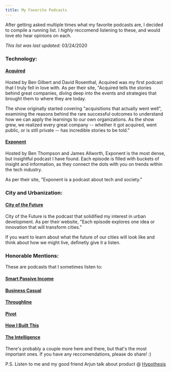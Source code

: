 ```yaml
---
title: My Favorite Podcasts
---
```


After getting asked multiple times what my favorite podcasts are, I decided to compile a running list. I _highly_ reccomend listening to these, and would love eto hear opinions on each.

_This list was last updated:_ 03/24/2020

### Technology:

#### [Acquired](https://www.acquired.fm/)
Hosted by Ben Gilbert and David Rosenthal, Acquired was my first podcast that I truly fell in love with. As per their site, "Acquired tells the stories behind great companies, diving deep into the events and strategies that brought them to where they are today.

The show originally started covering "acquisitions that actually went well", examining the reasons behind the rare successful outcomes to understand how we can apply the learnings to our own organizations. As the show grew, we realized every great company -- whether it got acquired, went public, or is still private -- has incredible stories to be told."


#### [Exponent](https://exponent.fm/)
Hosted by Ben Thompson and James Allworth, Exponent is the most dense, but insightful podcast I have found. Each episode is filled with buckets of insight and information, as they connect the dots with you on trends within the tech industry. 

As per their site, "Exponent is a podcast about tech and society." 

### City and Urbanization:

#### [City of the Future](https://sidewalklabs.com/podcast/)
City of the Future is the podcast that solidified my interest in urban development. As per their website, "Each episode explores one idea or innovation that will transform cities." 

If you want to learn about what the future of our cities will look like and think about how we might live, definetly give it a listen.


### Honorable Mentions:

These are podcasts that I sometimes listen to:

#### [Smart Passive Income](https://www.smartpassiveincome.com/listen/)
#### [Business Casual](https://www.morningbrew.com/business-casual-podcast)
#### [Throughline](https://www.npr.org/podcasts/510333/throughline)
#### [Pivot](https://podcasts.voxmedia.com/show/pivot)
#### [How I Built This](https://www.npr.org/podcasts/510313/how-i-built-this)
#### [The Intelligence](https://theintelligence.economist.com/)

There's probably a couple more here and there, but that's the most important ones. If you have any reccomendations, please do share! :)

P.S. Listen to me and my good friend Arjun talk about product @ [Hypothesis](http://hypothesis.fm)